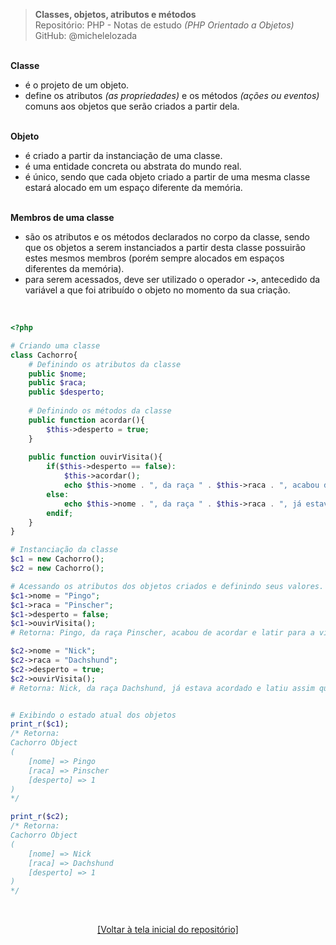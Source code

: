 > **Classes, objetos, atributos e métodos**     
> Repositório: PHP - Notas de estudo *(PHP Orientado a Objetos)*    
> GitHub: @michelelozada
&nbsp;
     
&nbsp;    
**Classe**  
 * é o projeto de um objeto.  
 * define os atributos *(as propriedades)* e os métodos *(ações ou eventos)* comuns aos objetos que serão criados a partir dela.  
&nbsp;    	

**Objeto**     
 * é criado a partir da instanciação de uma classe.  
 * é uma entidade concreta ou abstrata do mundo real.  
 * é único, sendo que cada objeto criado a partir de uma mesma classe estará alocado em um espaço diferente da memória.    
&nbsp;    	

**Membros de uma classe**  
 * são os atributos e os métodos declarados no corpo da classe, sendo que os objetos a serem instanciados a 
 partir desta classe possuirão estes mesmos membros (porém sempre alocados em espaços diferentes da memória).  
 * para serem acessados, deve ser utilizado o operador **`->`**, antecedido da variável a que foi atribuído o
 objeto no momento da sua criação.
&nbsp;
     
&nbsp;   
```php
<?php

# Criando uma classe
class Cachorro{
    # Definindo os atributos da classe
    public $nome;
    public $raca;
    public $desperto;
    
    # Definindo os métodos da classe
    public function acordar(){
		$this->desperto = true;   
    }
    
    public function ouvirVisita(){
	    if($this->desperto == false):
            $this->acordar();
            echo $this->nome . ", da raça " . $this->raca . ", acabou de acordar e latir para a visita.<br>";
        else:
            echo $this->nome . ", da raça " . $this->raca . ", já estava acordado e latiu assim que a visita chegou na casa.<br>";
        endif;	
    }
}

# Instanciação da classe
$c1 = new Cachorro();
$c2 = new Cachorro();

# Acessando os atributos dos objetos criados e definindo seus valores. Chamando os métodos também.
$c1->nome = "Pingo";
$c1->raca = "Pinscher";
$c1->desperto = false;
$c1->ouvirVisita();
# Retorna: Pingo, da raça Pinscher, acabou de acordar e latir para a visita.

$c2->nome = "Nick";
$c2->raca = "Dachshund";
$c2->desperto = true;
$c2->ouvirVisita();
# Retorna: Nick, da raça Dachshund, já estava acordado e latiu assim que a visita chegou na casa.


# Exibindo o estado atual dos objetos
print_r($c1);
/* Retorna:
Cachorro Object
(
    [nome] => Pingo
    [raca] => Pinscher
    [desperto] => 1  
)
*/ 

print_r($c2);
/* Retorna:
Cachorro Object
(
    [nome] => Nick
    [raca] => Dachshund
    [desperto] => 1
)
*/ 
```

&nbsp;

<div align="center">
<a href="https://github.com/michelelozada/PHP-Study-Notes">[Voltar à tela inicial do repositório]</a>
</div>